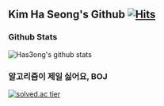 ## Kim Ha Seong's Github  [![Hits](https://hits.seeyoufarm.com/api/count/incr/badge.svg?url=https%3A%2F%2Fgithub.com%2FHas3ong%2Fhit-counter&count_bg=%23ED7D7D&title_bg=%23555555&icon=&icon_color=%23E7E7E7&title=hits&edge_flat=false)](https://hits.seeyoufarm.com)

### Github Stats

![Has3ong's github stats](https://github-readme-stats.vercel.app/api?username=Has3ong&show_icons=true)

### 알고리즘이 제일 싫어요, BOJ

[![solved.ac tier](http://mazassumnida.wtf/api/generate_badge?boj=khsh5592)](https://solved.ac/khsh5592)
